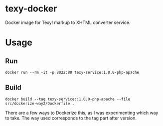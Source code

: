 # texy-docker

Docker image for Texy! markup to XHTML converter service.

Usage
=====

Run
---

    docker run --rm -it -p 8022:80 texy-service:1.0.0-php-apache

Build
-----

    docker build --tag texy-service::1.0.0-php-apache --file src/dockerize-way2/Dockerfile .

There are a few ways to Dockerize this, as I was experimenting which way to take.
The way used corresponds to the tag part after version.
